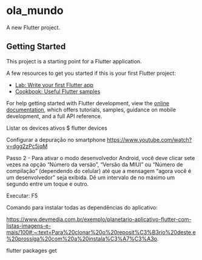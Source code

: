 # ola_mundo

A new Flutter project.

## Getting Started

This project is a starting point for a Flutter application.

A few resources to get you started if this is your first Flutter project:

- [Lab: Write your first Flutter app](https://docs.flutter.dev/get-started/codelab)
- [Cookbook: Useful Flutter samples](https://docs.flutter.dev/cookbook)

For help getting started with Flutter development, view the
[online documentation](https://docs.flutter.dev/), which offers tutorials,
samples, guidance on mobile development, and a full API reference.

Listar os devices ativos
$ flutter devices

Configurar a depuração no smartphone
https://www.youtube.com/watch?v=dgg2zPc5jqM

Passo 2 - Para ativar o modo desenvolvedor Android, você deve clicar sete vezes na opção “Número da versão”, “Versão da MIUI” ou “Número de compilação” (dependendo do celular) até que a mensagem “agora você é um desenvolvedor" seja exibida. Dê um intervalo de no máximo um segundo entre um toque e outro.

Executar: F5



Comando para instalar todas as dependências do aplicativo:

https://www.devmedia.com.br/exemplo/planetario-aplicativo-flutter-com-listas-imagens-e-mais/100#:~:text=Para%20clonar%20o%20reposit%C3%B3rio%20deste,e%20prossiga%20com%20a%20instala%C3%A7%C3%A3o.


flutter packages get